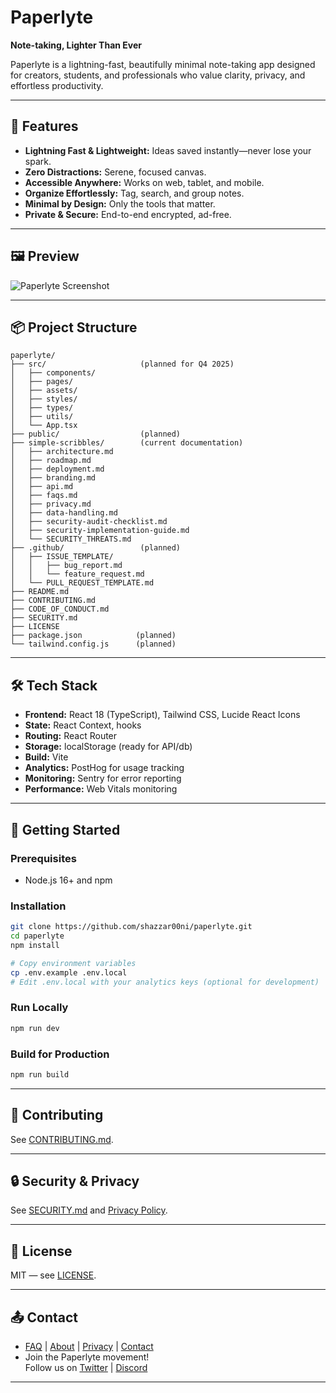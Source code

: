 # Paperlyte

**Note-taking, Lighter Than Ever**

Paperlyte is a lightning-fast, beautifully minimal note-taking app designed for creators, students, and professionals who value clarity, privacy, and effortless productivity.

---

## 🚀 Features

- **Lightning Fast & Lightweight:** Ideas saved instantly—never lose your spark.
- **Zero Distractions:** Serene, focused canvas.
- **Accessible Anywhere:** Works on web, tablet, and mobile.
- **Organize Effortlessly:** Tag, search, and group notes.
- **Minimal by Design:** Only the tools that matter.
- **Private & Secure:** End-to-end encrypted, ad-free.

---

## 🖼️ Preview

![Paperlyte Screenshot](./docs/assets/hero_preview.png)

---

## 📦 Project Structure

```
paperlyte/
├── src/                     (planned for Q4 2025)
│   ├── components/
│   ├── pages/
│   ├── assets/
│   ├── styles/
│   ├── types/
│   ├── utils/
│   └── App.tsx
├── public/                  (planned)
├── simple-scribbles/        (current documentation)
│   ├── architecture.md
│   ├── roadmap.md
│   ├── deployment.md
│   ├── branding.md
│   ├── api.md
│   ├── faqs.md
│   ├── privacy.md
│   ├── data-handling.md
│   ├── security-audit-checklist.md
│   ├── security-implementation-guide.md
│   └── SECURITY_THREATS.md
├── .github/                 (planned)
│   ├── ISSUE_TEMPLATE/
│   │   ├── bug_report.md
│   │   └── feature_request.md
│   └── PULL_REQUEST_TEMPLATE.md
├── README.md
├── CONTRIBUTING.md
├── CODE_OF_CONDUCT.md
├── SECURITY.md
├── LICENSE
├── package.json            (planned)
└── tailwind.config.js      (planned)
```

---

## 🛠️ Tech Stack

- **Frontend:** React 18 (TypeScript), Tailwind CSS, Lucide React Icons
- **State:** React Context, hooks
- **Routing:** React Router
- **Storage:** localStorage (ready for API/db)
- **Build:** Vite
- **Analytics:** PostHog for usage tracking
- **Monitoring:** Sentry for error reporting
- **Performance:** Web Vitals monitoring

---

## 🚦 Getting Started

### Prerequisites

- Node.js 16+ and npm

### Installation

```bash
git clone https://github.com/shazzar00ni/paperlyte.git
cd paperlyte
npm install

# Copy environment variables
cp .env.example .env.local
# Edit .env.local with your analytics keys (optional for development)
```

### Run Locally

```bash
npm run dev
```

### Build for Production

```bash
npm run build
```

---

## 📝 Contributing

See [CONTRIBUTING.md](CONTRIBUTING.md).

---

## 🔒 Security & Privacy

See [SECURITY.md](SECURITY.md) and [Privacy Policy](simple-scribbles/privacy.md).

---

## 📄 License

MIT — see [LICENSE](LICENSE).

---

## 📤 Contact

- [FAQ](simple-scribbles/faqs.md) | [About](simple-scribbles/branding.md) | [Privacy](simple-scribbles/privacy.md) | [Contact](mailto:hello@paperlyte.com)
- Join the Paperlyte movement!  
  Follow us on [Twitter](#) | [Discord](#)

---
